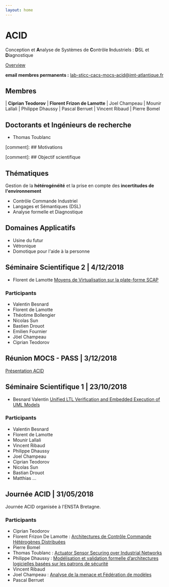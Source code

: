 ```yaml
---
layout: home
---
```


<h1>ACID</h1>

Conception et **A**nalyse de Systèmes de **C**ontrôle **I**ndustriels : **D**SL et **D**iagnostique

[Overview](Verification-MOCS_180531.pptx)

 **email membres permanents :** [lab-sticc-cacs-mocs-acid@imt-atlantique.fr](lab-sticc-cacs-mocs-acid@imt-atlantique.fr)

## Membres

| **Ciprian Teodorov** | **Florent Frizon de Lamotte**
| Joel Champeau | Mounir Lallali
| Philippe Dhaussy | Pascal Berruet
| Vincent Ribaud | Pierre Bomel

## Doctorants et Ingénieurs de recherche

- Thomas Toublanc


[comment]: ## Motivations

[comment]: ## Objectif scientifique

## Thématiques

Gestion de la **hétérogénéité** et la prise en compte des **incertitudes de l'environnement**

- Contrôle Commande Industriel
- Langages et Sémantiques (DSL)
- Analyse formelle et Diagnostique

## Domaines Applicatifs

- Usine du futur
- Vétronique
- Domotique pour l'aide à la personne

## Séminaire Scientifique 2 | 4/12/2018

- Florent de Lamotte [Moyens de Virtualisation sur la
plate-forme SCAP](/assets/Scientific_Seminar___ACID_MoyensVirtualisationSCAP.pdf)

### Participants

- Valentin Besnard
- Florent de Lamotte
- Théotime Bollengier
- Nicolas Sun
- Bastien Drouot
- Emilien Fournier
- Jöel Champeau
- Ciprian Teodorov


## Réunion MOCS - PASS | 3/12/2018

[Présentation ACID](/assets/MOCS_ACID_181202.pptx)

  
## Séminaire Scientifique 1 | 23/10/2018

- Besnard Valentin [Unified LTL Verification and Embedded Execution of UML Models](/assets/Scientific_Seminar___ACID_ValentinBesnard.pdf)

### Participants

- Valentin Besnard
- Florent de Lamotte
- Mounir Lallali
- Vincent Ribaud
- Philippe Dhaussy
- Joel Champeau
- Ciprian Teodorov
- Nicolas Sun
- Bastian Drouot
- Matthias ...

## Journée ACID | 31/05/2018

Journée ACID organisée à l'ENSTA Bretagne.

### Participants

- Ciprian Teodorov
- Florent Frizon De Lamotte : [Architectures de Contrôle Commande Hétérogènes Distribuées](ensta_180531/PresentationACID_20180531_FdL.pdf)
- Pierre Bomel
- Thomas Toublanc : [Actuator Sensor Securing over Industrial Networks](ensta_180531/pres_Syleps_04-06-2018.pdf)
- Philippe Dhaussy : [Modélisation et validation formelle d’architectures logicielles basées sur les patrons de sécurité](ensta_180531/valid_ArchiSecu_ACID_14juin18.pdf)
- Vincent Ribaud
- Joel Champeau : [Analyse de la menace et Fédération de modèles](ensta_180531/FederationOfFederation-13-06-18.pptx)
- Pascal Berruet